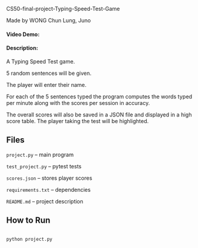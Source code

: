 CS50-final-project-Typing-Speed-Test-Game

Made by WONG Chun Lung, Juno


#### Video Demo: <URL HERE>

#### Description:

A Typing Speed Test game.  

5 random sentences will be given. 

The player will enter their name. 

For each of the 5 sentences typed the program computes the words typed per minute along with the scores per session in accuracy. 

The overall scores will also be saved in a JSON file and displayed in a high score table. The player taking the test will be highlighted. 

## Files

`project.py` – main program

`test_project.py` – pytest tests

`scores.json` – stores player scores

`requirements.txt` – dependencies

`README.md` – project description

## How to Run

```bash

python project.py
```



